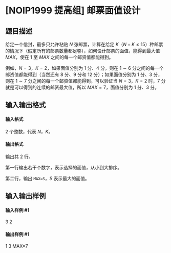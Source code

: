 
# [NOIP1999 提高组] 邮票面值设计
## 题目描述
给定一个信封，最多只允许粘贴 $N$ 张邮票，计算在给定 $K$（$N+K \le 15$）种邮票的情况下（假定所有的邮票数量都足够），如何设计邮票的面值，能得到最大值 $MAX$，使在 $1$ 至 $MAX$ 之间的每一个邮资值都能得到。

例如，$N=3$，$K=2$，如果面值分别为 $1$ 分、$4$ 分，则在 $1\sim 6$ 分之间的每一个邮资值都能得到（当然还有 $8$ 分、$9$ 分和 $12$ 分）；如果面值分别为 $1$ 分、$3$ 分，则在 $1\sim 7$ 分之间的每一个邮资值都能得到。可以验证当 $N=3$，$K=2$ 时，$7$ 分就是可以得到的连续的邮资最大值，所以 $MAX=7$，面值分别为 $1$ 分、$3$ 分。

## 输入输出格式
#### 输入格式

$2$ 个整数，代表 $N$，$K$。
#### 输出格式

输出共 $2$ 行。

第一行输出若干个数字，表示选择的面值，从小到大排序。

第二行，输出 `MAX=S`，$S$ 表示最大的面值。
## 输入输出样例
#### 输入样例 #1
3 2

#### 输出样例 #1
1 3
MAX=7

